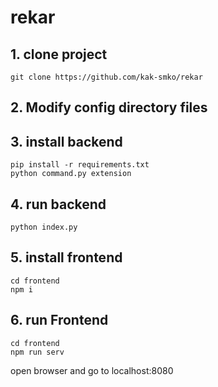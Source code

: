 # rekar
## 1. clone project
```
git clone https://github.com/kak-smko/rekar
```

## 2. Modify config directory files 

## 3. install backend
```
pip install -r requirements.txt
python command.py extension
``` 
## 4. run backend
```
python index.py
```

## 5. install frontend
```
cd frontend
npm i
```

## 6. run Frontend
```
cd frontend
npm run serv
``` 

open browser and go to localhost:8080